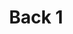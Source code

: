 ---
weight: 1
images:
- /images/photos/20230405 - Sortie Photo - Stéphane G. - 0080.jpg
title: Back 1
tags:
- portrait
- work
---